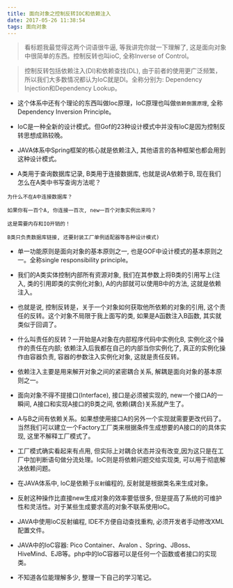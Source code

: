 ```yaml
---
title: 面向对象之控制反转IOC和依赖注入
date: 2017-05-26 11:38:54
tags: 面向对象
---
```


> 看标题我最觉得这两个词语很牛逼, 等我讲完你就一下理解了, 这是面向对象中很简单的东西。控制反转也叫ioC, 全称Inverse of Control。

> 控制反转包括依赖注入(DI)和依赖查找(DL), 由于前者的使用更广泛频繁，所以我们大多数情况都认为IoC就是DI。全称分别为: Dependency Injection和Dependency Lookup。

<!-- more -->

- 这个体系中还有个理论的东西叫做Ioc原理，IoC原理也叫做`依赖倒置原理`, 全称Dependency Inversion Principle。

- IoC是一种全新的设计模式。但Gof的23种设计模式中并没有loC是因为控制反转思想成熟较晚。

- JAVA体系中Spring框架的核心就是依赖注入, 其他语言的各种框架也都会用到这种设计模式。

- A类用于查询数据库记录, B类用于连接数据库, 也就是说A依赖于B, 现在我们怎么在A类中书写查询方法呢？

```
为什么不在A中连接数据库？

如果你有一百个A, 你连接一百次, new一百个对象实例出来吗？

这是需要内存和IO开销的！

B类只负责数据库链接, 还要封装工厂单例适配器等各种设计模式)
```

- 单一功能原则是面向对象的基本原则之一, 也是GOF中设计模式的基本原则之一。全称single responsibility principle。

- 我们的A类实体控制内部所有资源对象, 我们在其参数上将B类的引用写上(注入, 类的引用即类的实例化对象), A的内部就可以使用B中的方法, 这就是依赖注入。

- 也就是说, 控制反转是，关于一个对象如何获取他所依赖的对象的引用, 这个责任的反转。这个对象不局限于我上面写的类, 如果是A函数注入B函数, 其实就类似于回调了。

- 什么叫责任的反转？一开始是A对象在内部程序代码中实例化B, 实例化这个操作的责任在内部; 依赖注入后我都在自己的内部当你实例化了, 真正的实例化操作由容器负责, 容器的参数注入实例化对象, 这就是责任反转。

- 依赖注入主要是用来解开对象之间的紧密耦合关系, 解耦是面向对象的基本原则之一。

- 面向对象不得不提接口(Interface), 接口是必须被实现的, new一个接口A的一瞬间, A接口和实现A接口的B类之间, 依赖(耦合)关系就产生了。

- A与B之间有依赖关系。如果想使用接口A的另外一个实现就需要更改代码了。当然我们可以建立一个Factory工厂类来根据条件生成想要的A接口的的具体实现, 这里不解释工厂模式了。

- 工厂模式确实看起来有点用, 但实际上对耦合状态并没有改变,因为这只是在工厂中加判断语句做分流处理。loC则是将依赖问题交给实现类, 可以用于彻底解决依赖问题。

- 在JAVA体系中, loC是依赖于`反射`编程的, 反射就是根据类名来生成对象。

- 反射这种操作比直接new生成对象的效率要低很多, 但是提高了系统的可维护性和灵活性。对于某些生成要求高的对象不联系使用loC。

- JAVA中使用loC反射编程, IDE不方便自动查找重构, 必须开发者手动修改XML配置文件。

- JAVA中的loC容器: Pico Container、Avalon 、Spring、JBoss、HiveMind、EJB等。php中的loC容器可以是任何一个函数或者接口的实现类。

- 不知道各位能理解多少, 整理一下自己的学习笔记。
